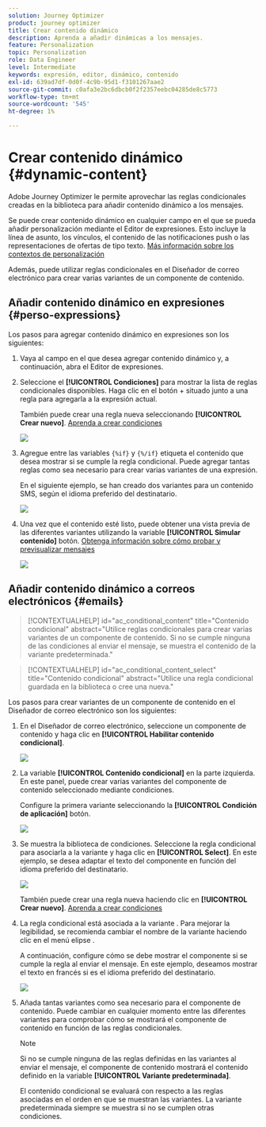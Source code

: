 ```yaml
---
solution: Journey Optimizer
product: journey optimizer
title: Crear contenido dinámico
description: Aprenda a añadir dinámicas a los mensajes.
feature: Personalization
topic: Personalization
role: Data Engineer
level: Intermediate
keywords: expresión, editor, dinámico, contenido
exl-id: 639ad7df-0d0f-4c9b-95d1-f3101267aae2
source-git-commit: c0afa3e2bc6dbcb0f2f2357eebc04285de8c5773
workflow-type: tm+mt
source-wordcount: '545'
ht-degree: 1%

---
```


# Crear contenido dinámico {#dynamic-content}

Adobe Journey Optimizer le permite aprovechar las reglas condicionales creadas en la biblioteca para añadir contenido dinámico a los mensajes.

Se puede crear contenido dinámico en cualquier campo en el que se pueda añadir personalización mediante el Editor de expresiones. Esto incluye la línea de asunto, los vínculos, el contenido de las notificaciones push o las representaciones de ofertas de tipo texto. [Más información sobre los contextos de personalización](personalization-contexts.md)

Además, puede utilizar reglas condicionales en el Diseñador de correo electrónico para crear varias variantes de un componente de contenido.

## Añadir contenido dinámico en expresiones {#perso-expressions}

Los pasos para agregar contenido dinámico en expresiones son los siguientes:

1. Vaya al campo en el que desea agregar contenido dinámico y, a continuación, abra el Editor de expresiones.

1. Seleccione el **[!UICONTROL Condiciones]** para mostrar la lista de reglas condicionales disponibles. Haga clic en el botón + situado junto a una regla para agregarla a la expresión actual.

   También puede crear una regla nueva seleccionando **[!UICONTROL Crear nuevo]**. [Aprenda a crear condiciones](create-conditions.md)

   ![](assets/conditions-expression.png)

1. Agregue entre las variables `{%if}` y `{%/if}` etiqueta el contenido que desea mostrar si se cumple la regla condicional. Puede agregar tantas reglas como sea necesario para crear varias variantes de una expresión.

   En el siguiente ejemplo, se han creado dos variantes para un contenido SMS, según el idioma preferido del destinatario.

   ![](assets/conditions-language-sample.png)

1. Una vez que el contenido esté listo, puede obtener una vista previa de las diferentes variantes utilizando la variable **[!UICONTROL Simular contenido]** botón. [Obtenga información sobre cómo probar y previsualizar mensajes](../email/preview.md)

   ![](assets/conditions-preview.png)

## Añadir contenido dinámico a correos electrónicos {#emails}

>[!CONTEXTUALHELP]
>id="ac_conditional_content"
>title="Contenido condicional"
>abstract="Utilice reglas condicionales para crear varias variantes de un componente de contenido. Si no se cumple ninguna de las condiciones al enviar el mensaje, se muestra el contenido de la variante predeterminada."

>[!CONTEXTUALHELP]
>id="ac_conditional_content_select"
>title="Contenido condicional"
>abstract="Utilice una regla condicional guardada en la biblioteca o cree una nueva."

Los pasos para crear variantes de un componente de contenido en el Diseñador de correo electrónico son los siguientes:

1. En el Diseñador de correo electrónico, seleccione un componente de contenido y haga clic en **[!UICONTROL Habilitar contenido condicional]**.

   ![](assets/conditions-enable-conditional.png)

1. La variable **[!UICONTROL Contenido condicional]** en la parte izquierda. En este panel, puede crear varias variantes del componente de contenido seleccionado mediante condiciones.

   Configure la primera variante seleccionando la **[!UICONTROL Condición de aplicación]** botón.

   ![](assets/conditions-apply.png)

1. Se muestra la biblioteca de condiciones. Seleccione la regla condicional para asociarla a la variante y haga clic en **[!UICONTROL Select]**. En este ejemplo, se desea adaptar el texto del componente en función del idioma preferido del destinatario.

   ![](assets/conditions-select.png)

   También puede crear una regla nueva haciendo clic en **[!UICONTROL Crear nuevo]**. [Aprenda a crear condiciones](create-conditions.md)

1. La regla condicional está asociada a la variante . Para mejorar la legibilidad, se recomienda cambiar el nombre de la variante haciendo clic en el menú elipse .

   A continuación, configure cómo se debe mostrar el componente si se cumple la regla al enviar el mensaje. En este ejemplo, deseamos mostrar el texto en francés si es el idioma preferido del destinatario.

   ![](assets/conditions-design.png)

1. Añada tantas variantes como sea necesario para el componente de contenido. Puede cambiar en cualquier momento entre las diferentes variantes para comprobar cómo se mostrará el componente de contenido en función de las reglas condicionales.

   >[!NOTE]
   >Si no se cumple ninguna de las reglas definidas en las variantes al enviar el mensaje, el componente de contenido mostrará el contenido definido en la variable **[!UICONTROL Variante predeterminada]**.
   >
   >El contenido condicional se evaluará con respecto a las reglas asociadas en el orden en que se muestran las variantes. La variante predeterminada siempre se muestra si no se cumplen otras condiciones.
